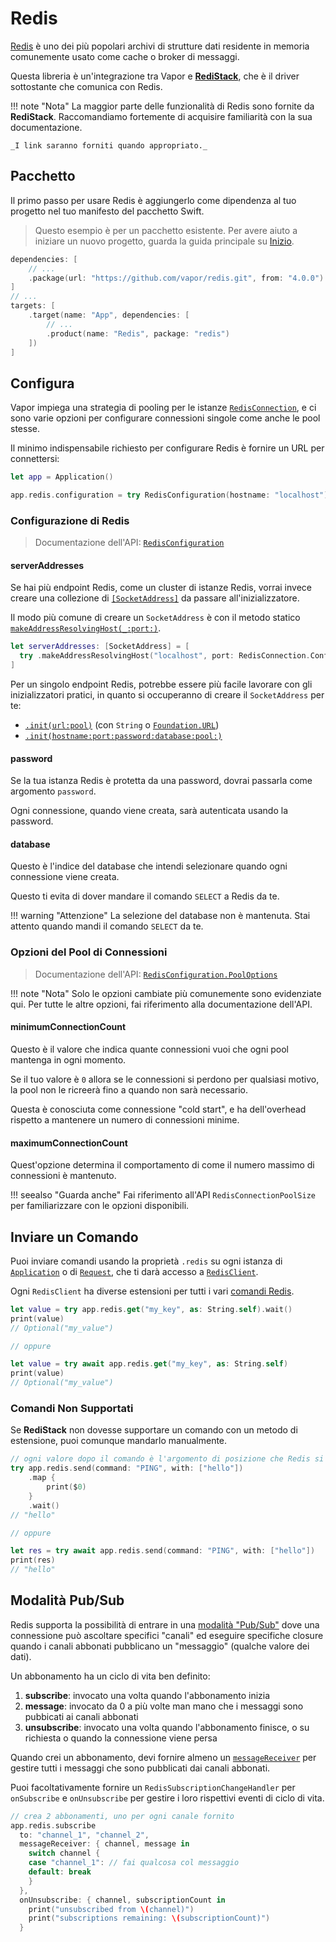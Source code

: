 # Redis

[Redis](https://redis.io/) è uno dei più popolari archivi di strutture dati residente in memoria comunemente usato come cache o broker di messaggi.

Questa libreria è un'integrazione tra Vapor e [**RediStack**](https://github.com/swift-server/RediStack), che è il driver sottostante che comunica con Redis.

!!! note "Nota"
    La maggior parte delle funzionalità di Redis sono fornite da **RediStack**.
    Raccomandiamo fortemente di acquisire familiarità con la sua documentazione.
    
    _I link saranno forniti quando appropriato._

## Pacchetto

Il primo passo per usare Redis è aggiungerlo come dipendenza al tuo progetto nel tuo manifesto del pacchetto Swift.

> Questo esempio è per un pacchetto esistente. Per avere aiuto a iniziare un nuovo progetto, guarda la guida principale su [Inizio](../getting-started/hello-world.md).

```swift
dependencies: [
    // ...
    .package(url: "https://github.com/vapor/redis.git", from: "4.0.0")
]
// ...
targets: [
    .target(name: "App", dependencies: [
        // ...
        .product(name: "Redis", package: "redis")
    ])
]
```

## Configura

Vapor impiega una strategia di pooling per le istanze [`RedisConnection`](https://swiftpackageindex.com/swift-server/RediStack/main/documentation/redistack/redisconnection), e ci sono varie opzioni per configurare connessioni singole come anche le pool stesse.

Il minimo indispensabile richiesto per configurare Redis è fornire un URL per connettersi:

```swift
let app = Application()

app.redis.configuration = try RedisConfiguration(hostname: "localhost")
```

### Configurazione di Redis

> Documentazione dell'API: [`RedisConfiguration`](https://api.vapor.codes/redis/documentation/redis/redisconfiguration)

#### serverAddresses

Se hai più endpoint Redis, come un cluster di istanze Redis, vorrai invece creare una collezione di [`[SocketAddress]`](https://swiftpackageindex.com/apple/swift-nio/main/documentation/niocore/socketaddress) da passare all'inizializzatore.

Il modo più comune di creare un `SocketAddress` è con il metodo statico [`makeAddressResolvingHost(_:port:)`](https://swiftpackageindex.com/apple/swift-nio/main/documentation/niocore/socketaddress/makeaddressresolvinghost(_:port:)).

```swift
let serverAddresses: [SocketAddress] = [
  try .makeAddressResolvingHost("localhost", port: RedisConnection.Configuration.defaultPort)
]
```

Per un singolo endpoint Redis, potrebbe essere più facile lavorare con gli inizializzatori pratici, in quanto si occuperanno di creare il `SocketAddress` per te:

- [`.init(url:pool)`](https://api.vapor.codes/redis/documentation/redis/redisconfiguration/init(url:tlsconfiguration:pool:)-o9lf) (con `String` o [`Foundation.URL`](https://developer.apple.com/documentation/foundation/url))
- [`.init(hostname:port:password:database:pool:)`](https://api.vapor.codes/redis/documentation/redis/redisconfiguration/init(hostname:port:password:tlsconfiguration:database:pool:))

#### password

Se la tua istanza Redis è protetta da una password, dovrai passarla come argomento `password`.

Ogni connessione, quando viene creata, sarà autenticata usando la password.

#### database

Questo è l'indice del database che intendi selezionare quando ogni connessione viene creata.

Questo ti evita di dover mandare il comando `SELECT` a Redis da te.

!!! warning "Attenzione"
    La selezione del database non è mantenuta. Stai attento quando mandi il comando `SELECT` da te.

### Opzioni del Pool di Connessioni

> Documentazione dell'API: [`RedisConfiguration.PoolOptions`](https://api.vapor.codes/redis/documentation/redis/redisconfiguration/pooloptions)

!!! note "Nota"
    Solo le opzioni cambiate più comunemente sono evidenziate qui. Per tutte le altre opzioni, fai riferimento alla documentazione dell'API.

#### minimumConnectionCount

Questo è il valore che indica quante connessioni vuoi che ogni pool mantenga in ogni momento.

Se il tuo valore è `0` allora se le connessioni si perdono per qualsiasi motivo, la pool non le ricreerà fino a quando non sarà necessario.

Questa è conosciuta come connessione "cold start", e ha dell'overhead rispetto a mantenere un numero di connessioni minime.

#### maximumConnectionCount

Quest'opzione determina il comportamento di come il numero massimo di connessioni è mantenuto.

!!! seealso "Guarda anche"
    Fai riferimento all'API `RedisConnectionPoolSize` per familiarizzare con le opzioni disponibili.

## Inviare un Comando

Puoi inviare comandi usando la proprietà `.redis` su ogni istanza di [`Application`](https://api.vapor.codes/vapor/documentation/vapor/application) o di [`Request`](https://api.vapor.codes/vapor/documentation/vapor/request), che ti darà accesso a [`RedisClient`](https://swiftpackageindex.com/swift-server/RediStack/main/documentation/redistack/redisclient).

Ogni `RedisClient` ha diverse estensioni per tutti i vari [comandi Redis](https://redis.io/commands).

```swift
let value = try app.redis.get("my_key", as: String.self).wait()
print(value)
// Optional("my_value")

// oppure

let value = try await app.redis.get("my_key", as: String.self)
print(value)
// Optional("my_value")
```

### Comandi Non Supportati

Se **RediStack** non dovesse supportare un comando con un metodo di estensione, puoi comunque mandarlo manualmente.

```swift
// ogni valore dopo il comando è l'argomento di posizione che Redis si aspetta
try app.redis.send(command: "PING", with: ["hello"])
    .map {
        print($0)
    }
    .wait()
// "hello"

// oppure

let res = try await app.redis.send(command: "PING", with: ["hello"])
print(res)
// "hello"
```

## Modalità Pub/Sub

Redis supporta la possibilità di entrare in una [modalità "Pub/Sub"](https://redis.io/topics/pubsub) dove una connessione può ascoltare specifici "canali" ed eseguire specifiche closure quando i canali abbonati pubblicano un "messaggio" (qualche valore dei dati).

Un abbonamento ha un ciclo di vita ben definito:

1. **subscribe**: invocato una volta quando l'abbonamento inizia
1. **message**: invocato da 0 a più volte man mano che i messaggi sono pubbicati ai canali abbonati
1. **unsubscribe**: invocato una volta quando l'abbonamento finisce, o su richiesta o quando la connessione viene persa

Quando crei un abbonamento, devi fornire almeno un [`messageReceiver`](https://swiftpackageindex.com/swift-server/RediStack/main/documentation/redistack/redissubscriptionmessagereceiver) per gestire tutti i messaggi che sono pubblicati dai canali abbonati.

Puoi facoltativamente fornire un `RedisSubscriptionChangeHandler` per `onSubscribe` e `onUnsubscribe` per gestire i loro rispettivi eventi di ciclo di vita.

```swift
// crea 2 abbonamenti, uno per ogni canale fornito
app.redis.subscribe
  to: "channel_1", "channel_2",
  messageReceiver: { channel, message in
    switch channel {
    case "channel_1": // fai qualcosa col messaggio
    default: break
    }
  },
  onUnsubscribe: { channel, subscriptionCount in
    print("unsubscribed from \(channel)")
    print("subscriptions remaining: \(subscriptionCount)")
  }
```
